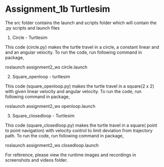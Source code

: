# Assignment_1b Turtlesim 

The src folder contains the launch and scripts folder which will contain the .py scripts and launch files

1. Circle - Turtlesim

This code (circle.py) makes the turtle travel in a circle, a constant linear and and an angular velocity.
To run the code, run following command in package,

roslaunch assignment2_ws circle.launch



2. Square_openloop - turtlesim

This code (square_openloop.py) makes the turtle travel in a square(2 x 2) with given linear velocity and angular velocity.
To run the code, run following command in package,

roslaunch assignment2_ws openloop.launch


3. Square_closedloop - Turtlesim

This code (square_closedloop.py) makes the turtle travel in a square( point to point navigation) with velocity control to limit deviation from trajectory path.
To run the code, run following command in package,


roslaunch assignment2_ws closedloop.launch


For reference, please view the runtime images and recordings in screenshots and videos folder.
